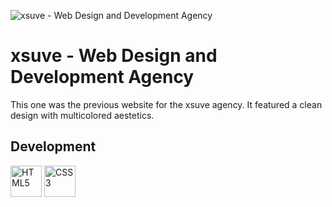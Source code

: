 ![xsuve - Web Design and Development Agency](https://xsuve.com/public/home/img/portfolio/4/m.png)

# xsuve - Web Design and Development Agency
This one was the previous website for the xsuve agency. It featured a clean design with multicolored aestetics.

## Development
<img src="https://devicon.dev/devicon.git/icons/html5/html5-original-wordmark.svg" alt="HTML5" width="50" height="50"/>
<img src="https://devicon.dev/devicon.git/icons/css3/css3-original-wordmark.svg" alt="CSS3" width="50" height="50"/>
